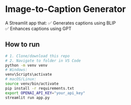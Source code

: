 # Image-to-Caption Generator

A Streamlit app that:
✅ Generates captions using BLIP  
✅ Enhances captions using GPT  

## How to run

```bash
# 1. Clone/download this repo
# 2. Navigate to folder in VS Code
python -m venv venv
# Windows:
venv\Scripts\activate
# macOS/Linux:
source venv/bin/activate
pip install -r requirements.txt
export OPENAI_API_KEY="your_api_key"
streamlit run app.py
